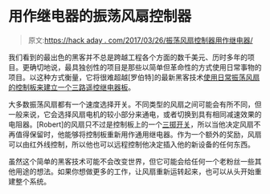 # 用作继电器的振荡风扇控制器

> 原文:[https://hack aday . com/2017/03/26/振荡风扇控制器用作继电器/](https://hackaday.com/2017/03/26/oscillating-fan-controller-used-as-relay/)

我们看到的最出色的黑客并不总是跨越工程各个方面的数千美元、历时多年的项目。更确切地说，最具独创性的项目是那些以简单但革命性的方式使用日常事物的项目。以这种方式衡量，它将很难超越[罗伯特]的最新黑客技术[使用日常振荡风扇的控制板来建立一个三路遥控继电器板](http://robert.guildig.org/2015/09/i-had-pelonis-remote-controlled-fan.html)。

大多数振荡风扇都有一个速度选择开关。不同类型的风扇之间可能会有所不同，但一般来说，它会选择风扇电机的较小部分来通电，或者切换到具有相同减速效果的电阻器。[Robert]的风扇只不过是控制板上的一个[三掷开关](http://spemco.com/blog/single-pole-triple-throw-triple-pole-single-throw-spst-dpdt-etc-how-to-tell-the-difference/)，所以当他决定风扇不再值得保留时，他能够将控制板重新用作通用继电器。作为一个额外的奖励，风扇可以由红外线控制，所以他也可以远程控制他决定插入他的新设备的任何东西。

虽然这个简单的黑客技术可能不会改变世界，但它可能会给任何一个老粉丝一些其他用途的想法。如果你想做更多的工作，让风扇重新运转起来，也可以从头开始重建整个系统。